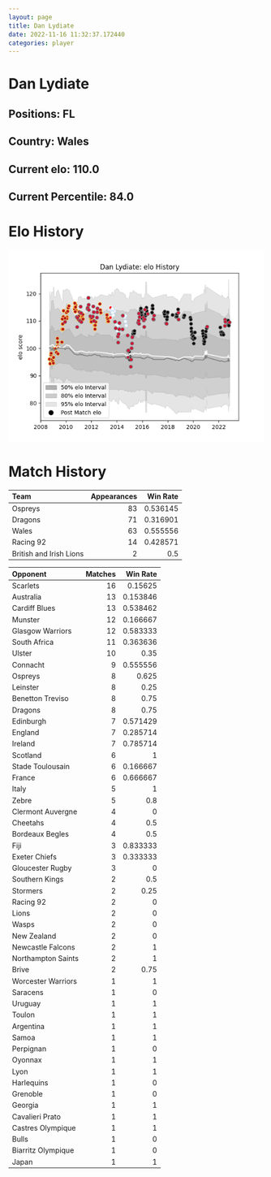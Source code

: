 ```yaml
---  
layout: page  
title: Dan Lydiate  
date: 2022-11-16 11:32:37.172440  
categories: player  
---
```

# Dan Lydiate

## Positions: FL

## Country: Wales

## Current elo: 110.0

## Current Percentile: 84.0

# Elo History


![elo history](history_DanLydiate.png)
# Match History


| Team                    |   Appearances |   Win Rate |
|:------------------------|--------------:|-----------:|
| Ospreys                 |            83 |   0.536145 |
| Dragons                 |            71 |   0.316901 |
| Wales                   |            63 |   0.555556 |
| Racing 92               |            14 |   0.428571 |
| British and Irish Lions |             2 |   0.5      |

| Opponent           |   Matches |   Win Rate |
|:-------------------|----------:|-----------:|
| Scarlets           |        16 |   0.15625  |
| Australia          |        13 |   0.153846 |
| Cardiff Blues      |        13 |   0.538462 |
| Munster            |        12 |   0.166667 |
| Glasgow Warriors   |        12 |   0.583333 |
| South Africa       |        11 |   0.363636 |
| Ulster             |        10 |   0.35     |
| Connacht           |         9 |   0.555556 |
| Ospreys            |         8 |   0.625    |
| Leinster           |         8 |   0.25     |
| Benetton Treviso   |         8 |   0.75     |
| Dragons            |         8 |   0.75     |
| Edinburgh          |         7 |   0.571429 |
| England            |         7 |   0.285714 |
| Ireland            |         7 |   0.785714 |
| Scotland           |         6 |   1        |
| Stade Toulousain   |         6 |   0.166667 |
| France             |         6 |   0.666667 |
| Italy              |         5 |   1        |
| Zebre              |         5 |   0.8      |
| Clermont Auvergne  |         4 |   0        |
| Cheetahs           |         4 |   0.5      |
| Bordeaux Begles    |         4 |   0.5      |
| Fiji               |         3 |   0.833333 |
| Exeter Chiefs      |         3 |   0.333333 |
| Gloucester Rugby   |         3 |   0        |
| Southern Kings     |         2 |   0.5      |
| Stormers           |         2 |   0.25     |
| Racing 92          |         2 |   0        |
| Lions              |         2 |   0        |
| Wasps              |         2 |   0        |
| New Zealand        |         2 |   0        |
| Newcastle Falcons  |         2 |   1        |
| Northampton Saints |         2 |   1        |
| Brive              |         2 |   0.75     |
| Worcester Warriors |         1 |   1        |
| Saracens           |         1 |   0        |
| Uruguay            |         1 |   1        |
| Toulon             |         1 |   1        |
| Argentina          |         1 |   1        |
| Samoa              |         1 |   1        |
| Perpignan          |         1 |   0        |
| Oyonnax            |         1 |   1        |
| Lyon               |         1 |   1        |
| Harlequins         |         1 |   0        |
| Grenoble           |         1 |   0        |
| Georgia            |         1 |   1        |
| Cavalieri Prato    |         1 |   1        |
| Castres Olympique  |         1 |   1        |
| Bulls              |         1 |   0        |
| Biarritz Olympique |         1 |   0        |
| Japan              |         1 |   1        |